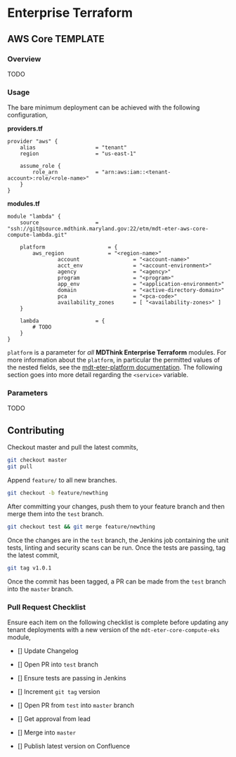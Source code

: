 # Enterprise Terraform 
## AWS Core TEMPLATE
### Overview

TODO

### Usage

The bare minimum deployment can be achieved with the following configuration,

**providers.tf**

```hcl
provider "aws" {
	alias 					= "tenant"
	region					= "us-east-1"

	assume_role {
		role_arn 			= "arn:aws:iam::<tenant-account>:role/<role-name>"
	}
}
```

**modules.tf**

```
module "lambda" {
	source          		= "ssh://git@source.mdthink.maryland.gov:22/etm/mdt-eter-aws-core-compute-lambda.git"
	
	platform	                = {
		aws_region              = "<region-name>"
                account                 = "<account-name>"
                acct_env                = "<account-environment>"
                agency                  = "<agency>"
                program                 = "<program>"
                app_env                 = "<application-environment>"
                domain                  = "<active-directory-domain>"
                pca                     = "<pca-code>"
                availability_zones      = [ "<availability-zones>" ]
	}

	lambda			        = {
        # TODO
	}
}
```

`platform` is a parameter for *all* **MDThink Enterprise Terraform** modules. For more information about the `platform`, in particular the permitted values of the nested fields, see the [mdt-eter-platform documentation](https://source.mdthink.maryland.gov/projects/etm/repos/mdt-eter-platform/browse). The following section goes into more detail regarding the `<service>` variable.

### Parameters

TODO

## Contributing

Checkout master and pull the latest commits,

```bash
git checkout master
git pull
```

Append ``feature/`` to all new branches.

```bash
git checkout -b feature/newthing
```

After committing your changes, push them to your feature branch and then merge them into the `test` branch. 

```bash
git checkout test && git merge feature/newthing
```

Once the changes are in the `test` branch, the Jenkins job containing the unit tests, linting and security scans can be run. Once the tests are passing, tag the latest commit,

```bash
git tag v1.0.1
```

Once the commit has been tagged, a PR can be made from the `test` branch into the `master` branch.

### Pull Request Checklist

Ensure each item on the following checklist is complete before updating any tenant deployments with a new version of the ``mdt-eter-core-compute-eks`` module,

- [] Update Changelog
- [] Open PR into `test` branch
- [] Ensure tests are passing in Jenkins
- [] Increment `git tag` version

- [] Open PR from `test` into `master` branch
- [] Get approval from lead
- [] Merge into `master`
- [] Publish latest version on Confluence